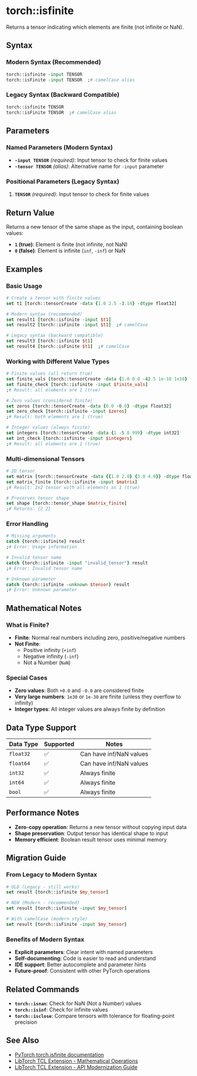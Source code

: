 # torch::isfinite

Returns a tensor indicating which elements are finite (not infinite or NaN).

## Syntax

### Modern Syntax (Recommended)
```tcl
torch::isfinite -input TENSOR
torch::isFinite -input TENSOR  ;# camelCase alias
```

### Legacy Syntax (Backward Compatible)
```tcl
torch::isfinite TENSOR
torch::isFinite TENSOR  ;# camelCase alias
```

## Parameters

### Named Parameters (Modern Syntax)
- **`-input TENSOR`** *(required)*: Input tensor to check for finite values
- **`-tensor TENSOR`** *(alias)*: Alternative name for `-input` parameter

### Positional Parameters (Legacy Syntax)
1. **`TENSOR`** *(required)*: Input tensor to check for finite values

## Return Value

Returns a new tensor of the same shape as the input, containing boolean values:
- **`1` (true)**: Element is finite (not infinite, not NaN)
- **`0` (false)**: Element is infinite (`inf`, `-inf`) or NaN

## Examples

### Basic Usage

```tcl
# Create a tensor with finite values
set t1 [torch::tensorCreate -data {1.0 2.5 -3.14} -dtype float32]

# Modern syntax (recommended)
set result1 [torch::isfinite -input $t1]
set result2 [torch::isFinite -input $t1]  ;# camelCase

# Legacy syntax (backward compatible)
set result3 [torch::isfinite $t1]
set result4 [torch::isFinite $t1]  ;# camelCase
```

### Working with Different Value Types

```tcl
# Finite values (all return true)
set finite_vals [torch::tensorCreate -data {1.0 0.0 -42.5 1e-10 1e10} -dtype float32]
set finite_check [torch::isfinite -input $finite_vals]
;# Result: all elements are 1 (true)

# Zero values (considered finite)
set zeros [torch::tensorCreate -data {0.0 -0.0} -dtype float32]
set zero_check [torch::isfinite -input $zeros]
;# Result: both elements are 1 (true)

# Integer values (always finite)
set integers [torch::tensorCreate -data {1 -5 0 999} -dtype int32]
set int_check [torch::isfinite -input $integers]
;# Result: all elements are 1 (true)
```

### Multi-dimensional Tensors

```tcl
# 2D tensor
set matrix [torch::tensorCreate -data {{1.0 2.0} {3.0 4.0}} -dtype float32]
set matrix_finite [torch::isfinite -input $matrix]
;# Result: 2x2 tensor with all elements as 1 (true)

# Preserves tensor shape
set shape [torch::tensor_shape $matrix_finite]
;# Returns: {2 2}
```

### Error Handling

```tcl
# Missing arguments
catch {torch::isfinite} result
;# Error: Usage information

# Invalid tensor name
catch {torch::isfinite -input "invalid_tensor"} result
;# Error: Invalid tensor name

# Unknown parameter
catch {torch::isfinite -unknown $tensor} result
;# Error: Unknown parameter
```

## Mathematical Notes

### What is Finite?
- **Finite**: Normal real numbers including zero, positive/negative numbers
- **Not Finite**: 
  - Positive infinity (`+inf`)
  - Negative infinity (`-inf`) 
  - Not a Number (`NaN`)

### Special Cases
- **Zero values**: Both `+0.0` and `-0.0` are considered finite
- **Very large numbers**: `1e30` or `1e-30` are finite (unless they overflow to infinity)
- **Integer types**: All integer values are always finite by definition

## Data Type Support

| Data Type | Supported | Notes |
|-----------|-----------|-------|
| `float32` | ✅ | Can have inf/NaN values |
| `float64` | ✅ | Can have inf/NaN values |
| `int32`   | ✅ | Always finite |
| `int64`   | ✅ | Always finite |
| `bool`    | ✅ | Always finite |

## Performance Notes

- **Zero-copy operation**: Returns a new tensor without copying input data
- **Shape preservation**: Output tensor has identical shape to input
- **Memory efficient**: Boolean result tensor uses minimal memory

## Migration Guide

### From Legacy to Modern Syntax

```tcl
# OLD (Legacy - still works)
set result [torch::isfinite $my_tensor]

# NEW (Modern - recommended)  
set result [torch::isfinite -input $my_tensor]

# With camelCase (modern style)
set result [torch::isFinite -input $my_tensor]
```

### Benefits of Modern Syntax
- **Explicit parameters**: Clear intent with named parameters
- **Self-documenting**: Code is easier to read and understand
- **IDE support**: Better autocomplete and parameter hints
- **Future-proof**: Consistent with other PyTorch operations

## Related Commands

- **`torch::isnan`**: Check for NaN (Not a Number) values  
- **`torch::isinf`**: Check for infinite values
- **`torch::isclose`**: Compare tensors with tolerance for floating-point precision

## See Also

- [PyTorch torch.isfinite documentation](https://pytorch.org/docs/stable/generated/torch.isfinite.html)
- [LibTorch TCL Extension - Mathematical Operations](../mathematical_operations.md)
- [LibTorch TCL Extension - API Modernization Guide](../modernization_guide.md) 